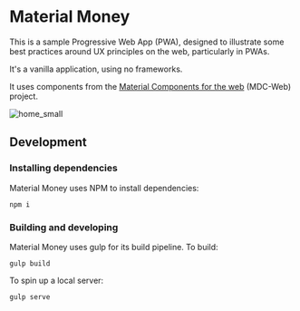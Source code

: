 # Material Money

This is a sample Progressive Web App (PWA), designed to illustrate some best
practices around UX principles on the web, particularly in PWAs.

It's a vanilla application, using no frameworks.

It uses components from the
[Material Components for the web](https://github.com/material-components/material-components-web) (MDC-Web)
project.

![home_small](https://cloud.githubusercontent.com/assets/409615/25181665/2a6b2b86-250a-11e7-9400-9a6c8d34468c.png)

## Development

### Installing dependencies

Material Money uses NPM to install dependencies:

```
npm i
```

### Building and developing

Material Money uses gulp for its build pipeline. To build:

```
gulp build
```

To spin up a local server:

```
gulp serve
```
